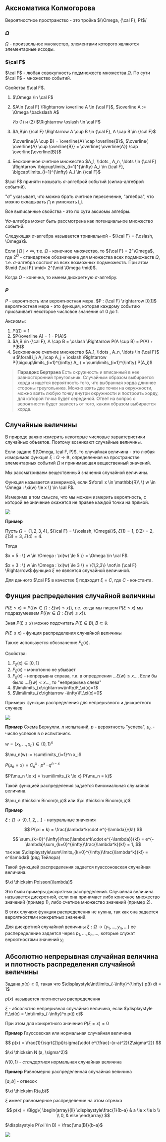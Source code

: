 ## Аксиоматика Колмогорова

Вероятностное пространство - это тройка $(\Omega, {\cal F}, P)$/

### $\Omega$

$\Omega$ - произвольное множество, элементами которого являются элементарные исходы.

### $\cal F$

$\cal F$ - любая совокупность подмножеств множества $\Omega$. По сути $\cal F$ - множество событий.

Свойства $\cal F$.

1. $\Omega \in \cal F$
2. $A\in {\cal F} \Rightarrow \overline A \in {\cal F}$, $\overline A := \Omega \backslash A$
   
   Из (1) и (2) $\Rightarrow \oslash \in \cal F$
3. $A,B\in {\cal F} \Rightarrow A \cup B \in {\cal F}, A \cap B \in {\cal F}$
   
   $\overline{A \cup B} = \overline{A} \cap \overline{B}$, $\overline{ \overline{A} \cup \overline{B}} = \overline{ \overline{A}} \cap \overline{\overline{B}}$
4. Бесконечное счетное множество $A_1, \ldots , A_n, \ldots \in {\cal F} \Rightarrow \bigcup\limits_{i=1}^{\infty} A_i \in {\cal F}, \bigcap\limits_{i=1}^{\infty} A_i \in {\cal F}$

$\cal F$ принятн называть $\sigma$-алгеброй событий (сигма-алгеброй событий).

"$\sigma$" указывает, что можно брать счетное пересечение, "аглебра", что можно складывать $\bigcap$ и умножать $\bigcup$.

Все выписанные свойства - это по сути аксиомы алгебры.

$\forall \sigma$-алгебра может быть рассмотрена как потенциальное множество событий.

Следующая $\sigma$-алгебра называется тривиальной - ${\cal F} = {\oslash, \Omega}$.

Если $\mid \Omega \mid < \infty$, т.е. $\Omega$ - конечное множество, то ${\cal F} = 2^\Omega$, где  $2^\Omega$ - стандартное обозначение для множества всех подмножеств $\Omega$, т.е. $\sigma$-алгебра состоит из всех возможных подмножеств. При этом $\mid {\cal F} \mid= 2^{\mid \Omega \mid}$.

Когда $\Omega$ - конечна, то имеем дискретную $\sigma$-алгебру.

### $P$

$P$ - вероятность или вероятностная мера. $P : {\cal F} \rightarrow [0,1]$ вероятностная мера - это функция, которая каждому событию присваивает некоторое числовое значение от $0$ до $1$.

Аксиомы:

1. $P(\Omega) = 1$
2. $P(\overline A) = 1 - P(A)$
3. $A,B \in {\cal F}, A \cap B = \oslash \Rightarrow P(A \cup B) = P(A) + P(B)$
4. Бесконечное счетное множество $A_1, \ldots , A_n, \ldots \in {\cal F}$ и $\forall i,j\ A_i\cap A_j = \oslash \Rightarrow P(\bigcup\limits_{i=1}^{\infty} A_i) = \sum\limits_{i=1}^{\infty} P(A_i)$

> **Парадокс Бертрана** Есть окружность и вписанный в нее равносторонний треугольник. Случайным образом выбирается хорда и ищется вероятность того, что выбранная хорда длиннее стороны треугольника.
> Можно взять две точки на окружности, можно взять любую точку внутри окружности и построить хорду, для которой точка будет серединой.
> Ответ на вопрос о вероятности будет зависеть от того, каким образом выбирается хорда.

## Случайные величины

В природе важно измерить некоторые числовые характеристики случайных объектов. Поэтому возникают случайные величины.

Если задано $(\Omega, \cal F, P)$, то случайная величина - это любая _измеримая_ функция $\xi : \Omega \rightarrow \mathbb R$, определенная на пространстве элементарных событий $\Omega$ и принимающая вещественный значений.

Мы рассматриваем вещественный значения случайной величины.

Функция называется измеримой, если $\forall
x \in \mathbb{R}\ \{ w \in \Omega : \xi(w) \le x \} \in \cal F$.

Измерима в том смысле, что мы можем измерить вероятность, с которой ее значение окажется не правее каждой точки на прямой.

<img src='./img/prob-5.svg'>

**Пример**

Пусть $\Omega = \{1,2,3,4\}$, ${\cal F} = \{\oslash, \Omega\}$,  $\xi(1) = 1$,  $\xi(2) = 2$,  $\xi(3) = 3$,  $\xi(4) = 4$.

Тогда 

$x = 5 : \{ w \in \Omega : \xi(w) \le 5 \} = \Omega \in \cal F$.

$x = 3 : \{ w \in \Omega : \xi(w) \le 3 \} = \{1,2,3\} \not\in {\cal F} \Rightarrow$ функция $\xi$ не является случайной величиной.

Для данного $\cal F$ в качестве $\xi$ подходит $\xi = C$, где $C$ - константа.

## Фунция распределения случайной величины

$P (\xi \le x) = P(\{ w \in \Omega : \xi(w) \le x \})$, т.е. когда мы пишем $P (\xi \le x)$ мы подразумеваем $P(\{ w \in \Omega : \xi(w) \le x \})$.

Зная $P (\xi \le x)$ можно подсчитать $P (\xi \in B), B \subset \mathbb{R}$

$P (\xi \le x)$ - фунция распределения случайной величины

Также используется обозначение $F_\xi(x)$.

Свойства:
1. $F_\xi(x) \in [0,1]$
2. $F_\xi(x)$ - монотонно не убывает
3. $F_\xi(x)$ - непрерывна справа, т.к. в определении $\ldots \xi(w) \le x \ldots$. Если бы было $\ldots \xi(w) < x \ldots$, то "непрерывна слева"
4. $\lim\limits_{x\rightarrow\infty}F_\xi(x)=1$
5. $\lim\limits_{x\rightarrow -\infty}F_\xi(x)=0$

Примеры функции распределения для непрерывного и дискретного случаев

<img src="./img/prob-6.svg">

**Пример** Схема Бернулли. $n$ испытаний, $p$ - вероятность "успеха", $\mu_n$ - число успехов в $n$ испытаниях.

$w = \{x_1, \ldots, x_n \} \in \{0,1\}^n$

$\mu_n(w) := \sum\limits_{i=1}^n x_i$

$P(\mu_n = x) = C_n^x \cdot p^x \cdot q^{n-x}$

$P(\mu_n \le x) = \sum\limits_{k \le x} P(\mu_n = k)$

Такой функцией распределения задается биномиальная случайная величина.

$\mu_n \thicksim Binom(n,p)$ или $\xi \thicksim Binom(n,p)$

**Пример**

$\xi:\Omega \rightarrow \{0,1,2,\ldots \}$ - натуральные значения

$$
P(\xi = k) = \frac{\lambda^k\cdot e^{-\lambda}}{k!}
$$

$$
\sum_{k=0}^{\infty}\frac{\lambda^k\cdot e^{-\lambda}}{k!} = e^{-\lambda}\sum_{k=0}^{\infty}\frac{\lambda^k}{k!} = 1,
$$
так как $\displaystyle\sum\limits_{k=0}^{\infty}\frac{\lambda^k}{k!} = e^\lambda$ (ряд Тейлора)

Такой функцией распределения задается пуассоновская случайная величина.

$\xi \thicksim Poisson(\lambda)$

Это были примеры _дискретных_ распределений. Случайная величина называется дискретной, если она принимает либо конечное множество значений (пример 1), либо счетное множество значений (пример 2).

В этих случаях функция распределения не нужна, так как она задается вероятностями конкретных значений.

Для дискретной случайной величины $\xi:\Omega \rightarrow \{y_1, \ldots, y_n, \ldots \}$ ее распеределение задается через $p_1, \ldots, p_n, \ldots$, которые служат вероятностями значений $y_i$

## Абсолютно непрерывная случайная величина и плотность распределения случайной величины

Задана $p(x) \ge  0$, такая что $\displaystyle\int\limits_{-\infty}^{\infty} p(t) dt = 1$

$p(x)$ называется плотностью распределения

$\xi$ - абсолютно непрерывная случайная величина, если $\displaystyle F_\xi(x) = \int\limits_{-\infty}^x p(t) dt$

При этом для конкретного значения $P(\xi = x) = 0$

**Пример** Гауссовская или нормальная случайная величина

$$
p(x) = \frac{1}{\sqrt{2\pi}\sigma}\cdot e^{\frac{-(x-a)^2}{2\sigma^2}}
$$

$\xi \thicksim N (a, \sigma^2)$

$N(0,1)$ - _стандартная_ нормальная случайная величина

**Пример** Равномерно распределенная случайная величина

$[a,b]$ - отвезок

$\xi \thicksim R(a,b)$

$\xi$ имеет равномерное распределение на этом отрезка

$$
p(x) =
\Bigg\{
\begin{array}{ll}
\displaystyle\frac{1}{b-a} & a \le x \le b \\
\\
0, & else
\end{array}
$$

$\displaystyle P(\xi \in B) = \frac{\mu(B)}{b-a}$

<img src="./img/prob-7.svg">